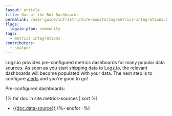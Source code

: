 ```yaml
---
layout: article
title: Out-of-the-Box Dashboards
permalink: /user-guide/infrastructure-monitoring/metrics-integrations.html
flags:
  logzio-plan: community
tags:
  - metrics integrations
contributors:
  - shalper
---
```

Logz.io provides pre-configured metrics dashboards for many popular data sources. As soon as you start shipping data to Logz.io, the relevant dashboards will become populated with your data. The next step is to configure [alerts](/user-guide/infrastructure-monitoring/alerts.html) and you're good to go!

Pre-configured dashboards:

{% for doc in site.metrics-sources | sort %}
* [{{doc.data-source}}]({{doc.url}})
{%- endfor -%}
